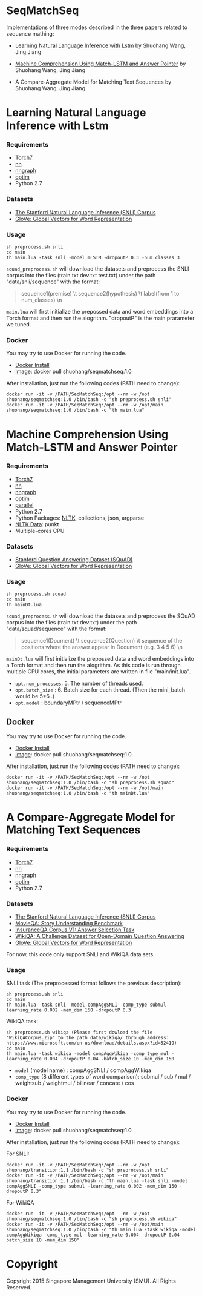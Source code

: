 # SeqMatchSeq
Implementations of three modes described in the three papers related to sequence mathing:

- [Learning Natural Language Inference with Lstm](https://arxiv.org/abs/1512.08849) by Shuohang Wang, Jing Jiang

- [Machine Comprehension Using Match-LSTM and Answer Pointer](https://arxiv.org/abs/1608.07905) by Shuohang Wang, Jing Jiang

- A Compare-Aggregate Model for Matching Text Sequences by Shuohang Wang, Jing Jiang

# Learning Natural Language Inference with Lstm

### Requirements
- [Torch7](https://github.com/torch/torch7)
- [nn](https://github.com/torch/nn)
- [nngraph](https://github.com/torch/nngraph)
- [optim](https://github.com/torch/optim)
- Python 2.7

### Datasets
- [The Stanford Natural Language Inference (SNLI) Corpus](http://nlp.stanford.edu/projects/snli/)
- [GloVe: Global Vectors for Word Representation](http://nlp.stanford.edu/data/glove.840B.300d.zip)

### Usage
```
sh preprocess.sh snli
cd main
th main.lua -task snli -model mLSTM -dropoutP 0.3 -num_classes 3
```

`squad_preprocess.sh` will download the datasets and preprocess the SNLI corpus into the files 
(train.txt dev.txt test.txt) under the path "data/snli/sequence" with the format:

>sequence1(premise) \t sequence2(hypothesis) \t label(from 1 to num_classes) \n

`main.lua` will first initialize the prepossed data and word embeddings into a Torch format and 
then run the alogrithm. "dropoutP" is the main prarameter we tuned.

### Docker
You may try to use Docker for running the code.
- [Docker Install](https://github.com/codalab/codalab-worksheets/wiki/Installing-Docker)
- [Image](https://hub.docker.com/r/shuohang/seqmatchseq/): docker pull shuohang/seqmatchseq:1.0

After installation, just run the following codes (PATH need to change):
```
docker run -it -v /PATH/SeqMatchSeq:/opt --rm -w /opt      shuohang/seqmatchseq:1.0 /bin/bash -c "sh preprocess.sh snli"
docker run -it -v /PATH/SeqMatchSeq:/opt --rm -w /opt/main shuohang/seqmatchseq:1.0 /bin/bash -c "th main.lua"
```
# Machine Comprehension Using Match-LSTM and Answer Pointer

### Requirements
- [Torch7](https://github.com/torch/torch7)
- [nn](https://github.com/torch/nn)
- [nngraph](https://github.com/torch/nngraph)
- [optim](https://github.com/torch/optim)
- [parallel](https://github.com/clementfarabet/lua---parallel)
- Python 2.7
- Python Packages: [NLTK](http://www.nltk.org/install.html), collections, json, argparse
- [NLTK Data](http://www.nltk.org/data.html): punkt
- Multiple-cores CPU

### Datasets
- [Stanford Question Answering Dataset (SQuAD)](https://rajpurkar.github.io/SQuAD-explorer/)
- [GloVe: Global Vectors for Word Representation](http://nlp.stanford.edu/data/glove.840B.300d.zip)

### Usage
```
sh preprocess.sh squad
cd main
th mainDt.lua 
```

`squad_preprocess.sh` will download the datasets and preprocess the SQuAD corpus into the files 
(train.txt dev.txt) under the path "data/squad/sequence" with the format:

>sequence1(Doument) \t sequence2(Question) \t sequence of the positions where the answer appear 
in Document (e.g. 3 4 5 6)  \n

`mainDt.lua` will first initialize the prepossed data and word embeddings into a Torch format and 
then run the alogrithm. As this code is run through multiple CPU cores, the initial parameters are
written in file "main/init.lua". 

- `opt.num_processes`: 5. The number of threads used.
- `opt.batch_size`   : 6. Batch size for each thread. (Then the mini_batch would be 5*6 .)
- `opt.model`        : boundaryMPtr / sequenceMPtr 

## Docker
You may try to use Docker for running the code.
- [Docker Install](https://github.com/codalab/codalab-worksheets/wiki/Installing-Docker)
- [Image](https://hub.docker.com/r/shuohang/seqmatchseq/): docker pull shuohang/seqmatchseq:1.0

After installation, just run the following codes (PATH need to change):
```
docker run -it -v /PATH/SeqMatchSeq:/opt --rm -w /opt      shuohang/seqmatchseq:1.0 /bin/bash -c "sh preprocess.sh squad"
docker run -it -v /PATH/SeqMatchSeq:/opt --rm -w /opt/main shuohang/seqmatchseq:1.0 /bin/bash -c "th mainDt.lua"
```

# A Compare-Aggregate Model for Matching Text Sequences
### Requirements
- [Torch7](https://github.com/torch/torch7)
- [nn](https://github.com/torch/nn)
- [nngraph](https://github.com/torch/nngraph)
- [optim](https://github.com/torch/optim)
- Python 2.7

### Datasets
- [The Stanford Natural Language Inference (SNLI) Corpus](http://nlp.stanford.edu/projects/snli/)
- [MovieQA: Story Understanding Benchmark](http://movieqa.cs.toronto.edu/home/)
- [InsuranceQA Corpus V1: Answer Selection Task](https://github.com/shuzi/insuranceQA)
- [WikiQA: A Challenge Dataset for Open-Domain Question Answering](https://www.microsoft.com/en-us/research/publication/wikiqa-a-challenge-dataset-for-open-domain-question-answering/)
- [GloVe: Global Vectors for Word Representation](http://nlp.stanford.edu/data/glove.840B.300d.zip)

For now, this code only support SNLI and WikiQA data sets.

### Usage
SNLI task (The preprocessed format follows the previous description):
```
sh preprocess.sh snli
cd main
th main.lua -task snli -model compAggSNLI -comp_type submul -learning_rate 0.002 -mem_dim 150 -dropoutP 0.3 
```
WikiQA task:
```
sh preprocess.sh wikiqa (Please first dowload the file "WikiQACorpus.zip" to the path data/wikiqa/ through address: https://www.microsoft.com/en-us/download/details.aspx?id=52419)
cd main
th main.lua -task wikiqa -model compAggWikiqa -comp_type mul -learning_rate 0.004 -dropoutP 0.04 -batch_size 10 -mem_dim 150 
```

- `model` (model name) : compAggSNLI  / compAggWikiqa 
- `comp_type` (8 different types of word comparison): submul / sub / mul / weightsub / weightmul / bilinear / concate / cos

### Docker
You may try to use Docker for running the code.
- [Docker Install](https://github.com/codalab/codalab-worksheets/wiki/Installing-Docker)
- [Image](https://hub.docker.com/r/shuohang/seqmatchseq/): docker pull shuohang/seqmatchseq:1.0

After installation, just run the following codes (PATH need to change):

For SNLI:
```
docker run -it -v /PATH/SeqMatchSeq:/opt --rm -w /opt      shuohang/transition:1.1 /bin/bash -c "sh preprocess.sh snli"
docker run -it -v /PATH/SeqMatchSeq:/opt --rm -w /opt/main shuohang/transition:1.1 /bin/bash -c "th main.lua -task snli -model compAggSNLI -comp_type submul -learning_rate 0.002 -mem_dim 150 -dropoutP 0.3"
```
For WikiQA
```
docker run -it -v /PATH/SeqMatchSeq:/opt --rm -w /opt      shuohang/seqmatchseq:1.0 /bin/bash -c "sh preprocess.sh wikiqa"
docker run -it -v /PATH/SeqMatchSeq:/opt --rm -w /opt/main shuohang/seqmatchseq:1.0 /bin/bash -c "th main.lua -task wikiqa -model compAggWikiqa -comp_type mul -learning_rate 0.004 -dropoutP 0.04 -batch_size 10 -mem_dim 150"
```
# Copyright
Copyright 2015 Singapore Management University (SMU). All Rights Reserved.
